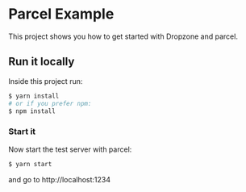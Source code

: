# Parcel Example

This project shows you how to get started with Dropzone and parcel.

## Run it locally

Inside this project run:

```bash
$ yarn install
# or if you prefer npm:
$ npm install
```

### Start it

Now start the test server with parcel:

```bash
$ yarn start
```

and go to http://localhost:1234
